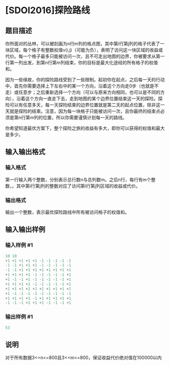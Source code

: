 # [SDOI2016]探险路线

## 题目描述

你所面对的丛林，可以被刻画为n行m列的格点图，其中第i行第j列的格子代表了一块区域，每个格子有整数权值v(i,j)（可能为负），表明了访问这一块区域的收益或代价。每一个格子最多只能被访问一次，且不可走出地图的边界，你被要求从第一行第一列出发，到第n行第m列结束，你的目标是最大化途经的所有格子的权值和。

因为一些缘故，你的探险路线受到了一些限制。起初你在起点，之后每一天的行动中，首先你需要选择上下左右中的某一个方向，沿着这个方向走0步（也就是不走）或任意步；之后重新选择一个方向（可以与原来方向相同，也可以是不同的方向），沿着这个方向一直走下去，走到地图的某个边界位置结束这一天的探险。探险可以有任意多天，每一天探险结束的边界位置就是第二天的起点位置，除非这一天就是探险的结束。注意，因为每一块格子只能被访问一次，且你最终的结束点必须是第n行第m列的位置，所以你需要谨慎计划每一天的路线。

你希望知道最优方案下，整个探险之旅的收益有多大，即你可以获得的权值和最大是多少。

## 输入输出格式

### 输入格式

第一行输入两个整数，分别表示总行数n与总列数m。之后n行，每行有m个整数，。其中第i行第j列的整数对应了访问第i行第j列区域的收益或代价。

### 输出格式

输出一个整数，表示最优探险路线中所有被访问格子的权值和。

## 输入输出样例

### 输入样例 #1

```cpp
10 10
+1 +1 +1 +1 +1 -1 -1 -1 -1 -1
-1 -1 +1 +1 +1 -1 -1 -1 -1 -1
-1 -1 +1 +1 +1 +1 +1 +1 +1 +1
+1 +1 +1 +1 -1 -1 -1 -1 -1 +1
+1 -1 -1 +1 -1 -1 -1 -1 -1 +1
+1 +1 +1 +1 -1 -1 -1 -1 -1 +1
+1 +1 +1 +1 +1 +1 +1 +1 +1 +1
+1 -1 -1 -1 -1 -1 -1 -1 -1 -1
+1 +1 +1 +1 -1 +1 +1 +1 +1 +1
-1 -1 -1 +1 +1 +1 -1 -1 -1 +1
```


### 输出样例 #1

```cpp
53
```


## 说明

对于所有数据3<=n<=800且3<=m<=800，保证收益代价绝对值在100000以内

